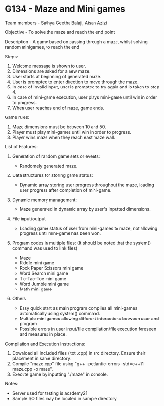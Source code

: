 # G134 - Maze and Mini games 
Team members - Sathya Geetha Balaji, Aisan Azizi

Objective - To solve the maze and reach the end point

Description - A game based on passing through a maze, whilst solving random minigames, to reach the end

Steps: 
1) Welcome message is shown to user.
2) Dimensions are asked for a new maze.
3) User starts at beginning of generated maze. 
4) User is prompted to enter direction to move through the maze.
5) In case of invalid input, user is prompted to try again and is taken to step 4.
6) In case of mini-game execution, user plays mini-game until win in order to progress.
7) When user reaches end of maze, game ends.

Game rules:
1) Maze dimensions must be between 10 and 50.
2) Player must play mini-games until win in order to progress.
3) Player wins maze when they reach east maze wall.

List of Features: 
1) Generation of random game sets or events:
    - Randomely generated maze.
  
2) Data structures for storing game status:
    - Dynamic array storing user progress throughout the maze, loading user progress after completion of mini-game.
  
3) Dynamic memory management:
    - Maze generated in dynamic array by user's inputted dimensions.
  
4) File input/output 
    - Loading game status of user from mini-games to maze, not allowing progress until mini-game has been won.

5) Program codes in multiple files:
 (It should be noted that the system() command was used to link files)
    - Maze
    - Riddle mini game
    - Rock Paper Scissors mini game
    - Word Search mini game
    - Tic-Tac-Toe mini game
    - Word Jumble mini game
    - Math mini game
 
    
6) Others
    - Easy quick start as main program compiles all mini-games automatically using system() command.
    - Multiple mini games allowing different interactions between user and program
    - Possible errors in user input/file compilation/file execution foreseen and measures in place.
 
Compilation and Execution Instructions:
1) Download all included files (.txt .cpp) in src directory. Ensure their placement in same directory.
2) Compile "maze.cpp" file using "g++ -pedantic-errors -std=c++11 maze.cpp -o maze".
3) Execute game by inputting "./maze" in console.

Notes:
- Server used for testing is academy21
- Sample I/O files may be located in sample directory
